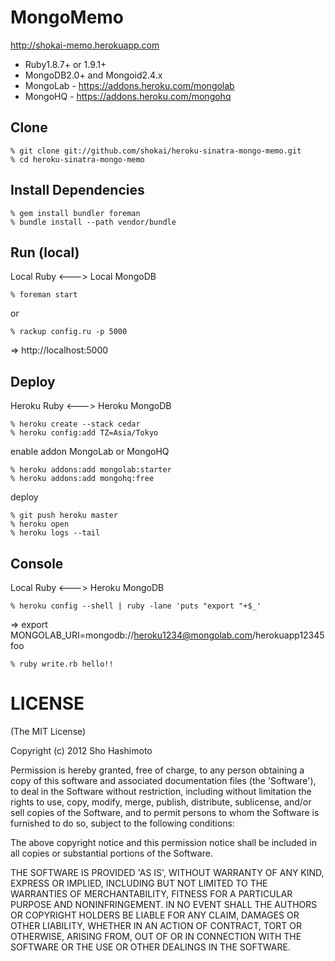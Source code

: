 MongoMemo
=========
http://shokai-memo.herokuapp.com

* Ruby1.8.7+ or 1.9.1+
* MongoDB2.0+ and Mongoid2.4.x
* MongoLab - https://addons.heroku.com/mongolab
* MongoHQ - https://addons.heroku.com/mongohq


Clone
-----

    % git clone git://github.com/shokai/heroku-sinatra-mongo-memo.git
    % cd heroku-sinatra-mongo-memo


Install Dependencies
--------------------

    % gem install bundler foreman
    % bundle install --path vendor/bundle


Run (local)
-----------

Local Ruby <---> Local MongoDB

    % foreman start
or

    % rackup config.ru -p 5000

 => http://localhost:5000


Deploy
------

Heroku Ruby <---> Heroku MongoDB

    % heroku create --stack cedar
    % heroku config:add TZ=Asia/Tokyo

enable addon MongoLab or MongoHQ

    % heroku addons:add mongolab:starter
    % heroku addons:add mongohq:free

deploy

    % git push heroku master
    % heroku open
    % heroku logs --tail


Console
-------

Local Ruby <---> Heroku MongoDB

    % heroku config --shell | ruby -lane 'puts "export "+$_'

 => export MONGOLAB_URI=mongodb://heroku1234@mongolab.com/herokuapp12345foo

    % ruby write.rb hello!!


LICENSE
=======
(The MIT License)

Copyright (c) 2012 Sho Hashimoto

Permission is hereby granted, free of charge, to any person obtaining
a copy of this software and associated documentation files (the
'Software'), to deal in the Software without restriction, including
without limitation the rights to use, copy, modify, merge, publish,
distribute, sublicense, and/or sell copies of the Software, and to
permit persons to whom the Software is furnished to do so, subject to
the following conditions:

The above copyright notice and this permission notice shall be
included in all copies or substantial portions of the Software.

THE SOFTWARE IS PROVIDED 'AS IS', WITHOUT WARRANTY OF ANY KIND,
EXPRESS OR IMPLIED, INCLUDING BUT NOT LIMITED TO THE WARRANTIES OF
MERCHANTABILITY, FITNESS FOR A PARTICULAR PURPOSE AND NONINFRINGEMENT.
IN NO EVENT SHALL THE AUTHORS OR COPYRIGHT HOLDERS BE LIABLE FOR ANY
CLAIM, DAMAGES OR OTHER LIABILITY, WHETHER IN AN ACTION OF CONTRACT,
TORT OR OTHERWISE, ARISING FROM, OUT OF OR IN CONNECTION WITH THE
SOFTWARE OR THE USE OR OTHER DEALINGS IN THE SOFTWARE.

